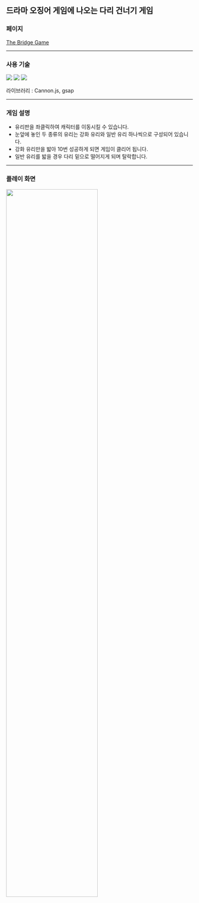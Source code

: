 ## 드라마 오징어 게임에 나오는 다리 건너기 게임

### 페이지

[The Bridge Game](https://bridge-game.netlify.app/)

---

### 사용 기술

<img src="https://img.shields.io/badge/javascript-%23F7DF1E.svg?&style=flat-square&logo=javascript&logoColor=black" /> <img src="https://img.shields.io/badge/three.js-%23000000.svg?&style=flat-square&logo=three.js&logoColor=white" /> <img src="https://img.shields.io/badge/blender-%23F5792A.svg?&style=flat-square&logo=blender&logoColor=white" />

라이브러리 :  Cannon.js, gsap

---

### 게임 설명
- 유리판을 좌클릭하여 캐릭터를 이동시킬 수 있습니다.
- 눈앞에 놓인 두 종류의 유리는 강화 유리와 일반 유리 하나씩으로 구성되어 있습니다.
- 강화 유리만을 밟아 10번 성공하게 되면 게임이 클리어 됩니다.
- 일반 유리를 밟을 경우 다리 밑으로 떨어지게 되며 탈락합니다.

---

### 플레이 화면

<img src="https://github.com/user-attachments/assets/b2035492-6a6d-463d-ba21-63a0ee96a601" width="70%">
